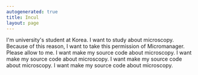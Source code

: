 ```yaml
---
autogenerated: true
title: Incul
layout: page
---
```


I'm university's student at Korea. I want to study about microscopy.
Because of this reason, I want to take this permission of Micromanager.
Please allow to me. I want make my source code about microscopy. I want
make my source code about microscopy. I want make my source code about
microscopy. I want make my source code about microscopy.
